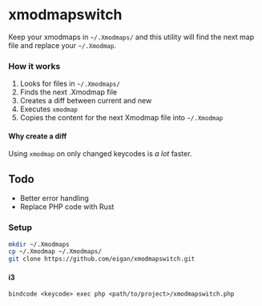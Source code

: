 # xmodmapswitch
Keep your xmodmaps in `~/.Xmodmaps/` and this utility will find
the next map file and replace your `~/.Xmodmap`.

### How it works
1) Looks for files in `~/.Xmodmaps/`
2) Finds the next .Xmodmap file 
3) Creates a diff between current and new
4) Executes `xmodmap`
5) Copies the content for the next Xmodmap file into `~/.Xmodmap`

#### Why create a diff
Using `xmodmap` on only changed keycodes is _a lot_ faster.


## Todo
- Better error handling
- Replace PHP code with Rust


### Setup
```sh
mkdir ~/.Xmodmaps
cp ~/.Xmodmap ~/.Xmodmaps/
git clone https://github.com/eigan/xmodmapswitch.git
```
#### i3
```
bindcode <keycode> exec php <path/to/project>/xmodmapswitch.php
```
